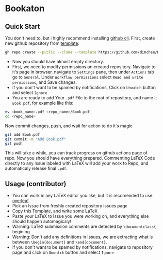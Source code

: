 # Bookaton

## Quick Start
You don't need to, but i highly recommend installing [github cli](https://cli.github.com/).
First, create new github repository from [template](https://github.com/dimchee/Bookaton):
```sh
gh repo create --public --clone --template https://github.com/dimchee/Bookaton <repo_name>
```
- Now you should have almost empty directory.
- First, we need to modify permissions on created repository. 
Navigate to it's page  in browser,
navigate to `Settings` pane, then under `Actions` tab go to `General`.
Under `Workflow permissions` select `Read and write permissions`, and Save changes.
- If you don't want to be spamed by notifications, Click on `Unwatch` button and
select `Ignore`
- You are ready to add Your `.pdf` File to the root of repository, and name
it `Book.pdf`, for example like this:
```sh
mv <book_name>.pdf <repo_name>/Book.pdf
cd <repo_name>
```
Now commit changes, push, and wait for action to do it's magic
```sh
git add Book.pdf
git commit -m "Add Book.pdf"
git push
```
This will take a while, you can track progress on github actions page of repo.
Now you should have everything prepared.
Commenting LaTeX Code directly to any Issue labeled with LaTeX will
add your work to Repo, and automaticaly release final `.pdf`.

## Usage (contributor)
- You can work in any LaTeX editor you like, but it is recomended to use [overleaf](https://www.overleaf.com).
- Pick an Issue from freshly created repository issues page
- Copy this [Template](https://www.overleaf.com/read/yzxzjbfjcxjx), and write some LaTeX
- Paste your LaTeX to Issue you were working on, and everything else should happen automagicaly!
- Warning: LaTeX submission comments are detected by `\documentclass{` begining
- Warning: Don't add any definitions in Issues, we are extracting what is between 
`\begin{document}` and `\end{document}`.
- If you don't want to be spamed by notifications, navigate to repository page and click on `Unwatch` button and select `Ignore`
